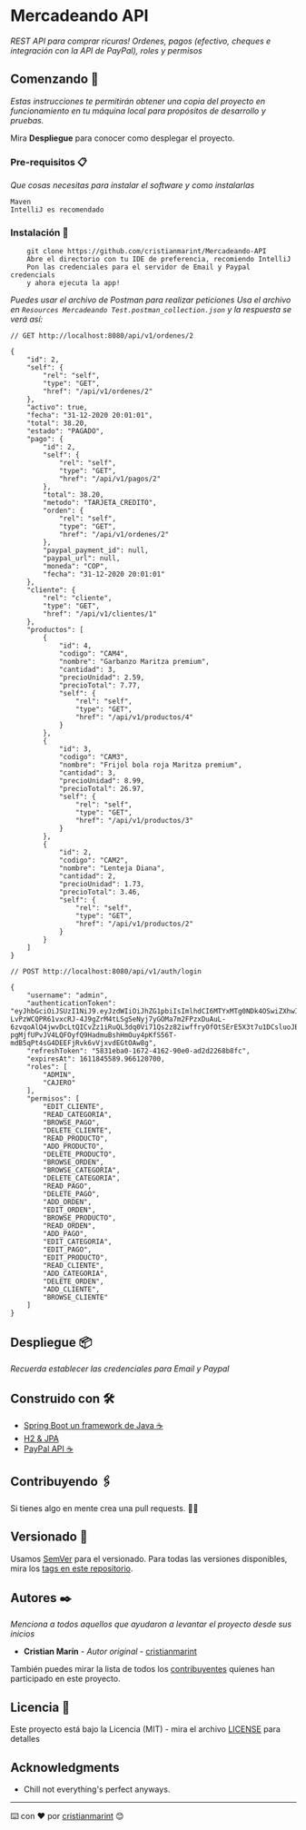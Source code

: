# Mercadeando API

_REST API para comprar ricuras! Ordenes, pagos (efectivo, cheques e integración con la API de PayPal), roles y permisos_

## Comenzando 🚀

_Estas instrucciones te permitirán obtener una copia del proyecto en funcionamiento en tu máquina local para propósitos de desarrollo y pruebas._

Mira **Despliegue** para conocer como desplegar el proyecto.


### Pre-requisitos 📋

_Que cosas necesitas para instalar el software y como instalarlas_

```
Maven
IntelliJ es recomendado
```

### Instalación 🔧

```
    git clone https://github.com/cristianmarint/Mercadeando-API
    Abre el directorio con tu IDE de preferencia, recomiendo IntelliJ
    Pon las credenciales para el servidor de Email y Paypal credencials
    y ahora ejecuta la app!
```

_Puedes usar el archivo de Postman para realizar peticiones Usa el archivo en `Resources Mercadeando Test.postman_collection.json` y la respuesta se verá así:_
```
// GET http://localhost:8080/api/v1/ordenes/2

{
    "id": 2,
    "self": {
        "rel": "self",
        "type": "GET",
        "href": "/api/v1/ordenes/2"
    },
    "activo": true,
    "fecha": "31-12-2020 20:01:01",
    "total": 38.20,
    "estado": "PAGADO",
    "pago": {
        "id": 2,
        "self": {
            "rel": "self",
            "type": "GET",
            "href": "/api/v1/pagos/2"
        },
        "total": 38.20,
        "metodo": "TARJETA_CREDITO",
        "orden": {
            "rel": "self",
            "type": "GET",
            "href": "/api/v1/ordenes/2"
        },
        "paypal_payment_id": null,
        "paypal_url": null,
        "moneda": "COP",
        "fecha": "31-12-2020 20:01:01"
    },
    "cliente": {
        "rel": "cliente",
        "type": "GET",
        "href": "/api/v1/clientes/1"
    },
    "productos": [
        {
            "id": 4,
            "codigo": "CAM4",
            "nombre": "Garbanzo Maritza premium",
            "cantidad": 3,
            "precioUnidad": 2.59,
            "precioTotal": 7.77,
            "self": {
                "rel": "self",
                "type": "GET",
                "href": "/api/v1/productos/4"
            }
        },
        {
            "id": 3,
            "codigo": "CAM3",
            "nombre": "Frijol bola roja Maritza premium",
            "cantidad": 3,
            "precioUnidad": 8.99,
            "precioTotal": 26.97,
            "self": {
                "rel": "self",
                "type": "GET",
                "href": "/api/v1/productos/3"
            }
        },
        {
            "id": 2,
            "codigo": "CAM2",
            "nombre": "Lenteja Diana",
            "cantidad": 2,
            "precioUnidad": 1.73,
            "precioTotal": 3.46,
            "self": {
                "rel": "self",
                "type": "GET",
                "href": "/api/v1/productos/2"
            }
        }
    ]
}
```

```
// POST http://localhost:8080/api/v1/auth/login

{
    "username": "admin",
    "authenticationToken": "eyJhbGciOiJSUzI1NiJ9.eyJzdWIiOiJhZG1pbiIsImlhdCI6MTYxMTg0NDk4OSwiZXhwIjoxNjExODQ1NTg5fQ.BCbVNMwrqyYEELCMsboWMXI87QtDcra4IeMOdrUoSK3GkHkw9rQvgiGsXDvcdIesUfjNTAIGuwFP0gnYqdELWK_cM8fXVX5gzCXsYgyi0VyT8JiC2MqeTdeVUny7MUwyBt81ky1D-LvPzWCQPR61vxcRJ-4J9gZrM4tLSgSeNyj7yGOMa7m2FPzxDuAuL-6zvqoAlQ4jwvDcLtQICvZz1iRuQL3dq0Vi71Qs2z82iwffryOfOtSErE5X3t7u1DCsluoJBUOMwx-pgMjfUPvJV4LQFOyfQ9HadmuBshHmOuy4pKfS56T-mdB5qPt4sG4DEEFjRvk6vVjxvdEGtOAw8g",
    "refreshToken": "5831eba0-1672-4162-90e0-ad2d2268b8fc",
    "expiresAt": 1611845589.966120700,
    "roles": [
        "ADMIN",
        "CAJERO"
    ],
    "permisos": [
        "EDIT_CLIENTE",
        "READ_CATEGORIA",
        "BROWSE_PAGO",
        "DELETE_CLIENTE",
        "READ_PRODUCTO",
        "ADD_PRODUCTO",
        "DELETE_PRODUCTO",
        "BROWSE_ORDEN",
        "BROWSE_CATEGORIA",
        "DELETE_CATEGORIA",
        "READ_PAGO",
        "DELETE_PAGO",
        "ADD_ORDEN",
        "EDIT_ORDEN",
        "BROWSE_PRODUCTO",
        "READ_ORDEN",
        "ADD_PAGO",
        "EDIT_CATEGORIA",
        "EDIT_PAGO",
        "EDIT_PRODUCTO",
        "READ_CLIENTE",
        "ADD_CATEGORIA",
        "DELETE_ORDEN",
        "ADD_CLIENTE",
        "BROWSE_CLIENTE"
    ]
}
```

## Despliegue 📦

_Recuerda establecer las credenciales para Email y Paypal_

## Construido con 🛠️

  * [Spring Boot un framework de Java ☕](https://spring.io/projects/spring-boot)
  * [H2 & JPA](#)
  * [PayPal API ☕](https://developer.paypal.com/home/)


## Contribuyendo 🖇️

Si tienes algo en mente crea una pull requests. 👏🏾

## Versionado 📌

Usamos [SemVer](http://semver.org/) para el versionado. Para todas las versiones disponibles, mira los [tags en este repositorio](https://github.com/cristianmarint/Mercadeando-API/tags).

## Autores ✒️

_Menciona a todos aquellos que ayudaron a levantar el proyecto desde sus inicios_

* **Cristian Marín** - *Autor original* -
    [cristianmarint](https://github.com/cristianmarint)

También puedes mirar la lista de todos los [contribuyentes](https://github.com/cristianmarint/Mercadeando-API/contributors) quíenes han participado en este proyecto.

## Licencia 📄

Este proyecto está bajo la Licencia (MIT) - mira el archivo [LICENSE](LICENSE) para detalles

## Acknowledgments
 - Chill not everything's perfect anyways.

---
⌨️ con ❤️ por [cristianmarint](https://github.com/cristianmarint) 😊
